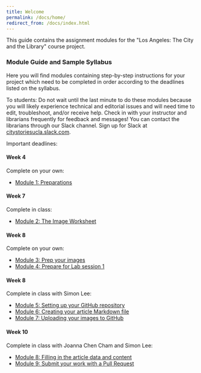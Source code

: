 ```yaml
---
title: Welcome
permalink: /docs/home/
redirect_from: /docs/index.html
---
```


This guide contains the assignment modules for the "Los Angeles: The City and the Library" course project.

### Module Guide and Sample Syllabus

Here you will find modules containing step-by-step instructions for your project which need to be completed in order according to the deadlines listed on the syllabus.

To students: Do not wait until the last minute to do these modules because you will likely experience technical and editorial issues and will need time to edit, troubleshoot, and/or receive help. Check in with your instructor and librarians frequently for feedback and messages! You can contact the librarians through our Slack channel. Sign up for Slack at [citystoriesucla.slack.com](citystoriesucla.slack.com).

Important deadlines:

#### Week 4
Complete on your own:
* [Module 1: Preparations](../mod1/)

#### Week 7
Complete in class:
* [Module 2: The Image Worksheet](../mod2/)

#### Week 8
Complete on your own:
* [Module 3: Prep your images](../mod3/)
* [Module 4: Prepare for Lab session 1](../mod4/)

#### Week 8
Complete in class with Simon Lee:
* [Module 5: Setting up your GitHub repository](../mod5/)
* [Module 6: Creating your article Markdown file](../mod6/)
* [Module 7: Uploading your images to GitHub](../mod7/)

#### Week 10
Complete in class with Joanna Chen Cham and Simon Lee:
* [Module 8: Filling in the article data and content](../mod8/)
* [Module 9: Submit your work with a Pull Request](../mod9/)
